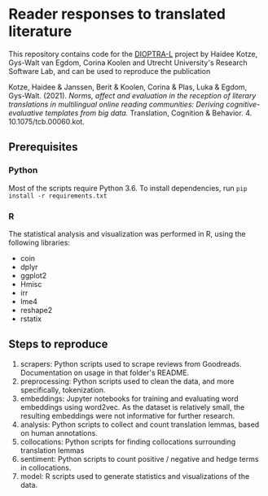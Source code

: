 # Reader responses to translated literature

This repository contains code for the [DIOPTRA-L](https://cdh.uu.nl/portfolio/digital-opinions-on-translated-literature-dioptra-l-2/) project by Haidee Kotze, Gys-Walt van Egdom, Corina Koolen and Utrecht University's Research Software Lab, and can be used to reproduce the publication

Kotze, Haidee & Janssen, Berit & Koolen, Corina & Plas, Luka & Egdom, Gys-Walt. (2021). _Norms, affect and evaluation in the reception of literary translations in multilingual online reading communities: Deriving cognitive-evaluative templates from big data._ Translation, Cognition & Behavior. 4. 10.1075/tcb.00060.kot.

## Prerequisites
### Python
Most of the scripts require Python 3.6. To install dependencies, run
`pip install -r requirements.txt`

### R
The statistical analysis and visualization was performed in R, using the following libraries:
- coin
- dplyr
- ggplot2
- Hmisc
- irr
- lme4
- reshape2
- rstatix

## Steps to reproduce
1. scrapers: Python scripts used to scrape reviews from Goodreads. Documentation on usage in that folder's README.
2. preprocessing: Python scripts used to clean the data, and more specifically, tokenization.
3. embeddings: Jupyter notebooks for training and evaluating word embeddings using word2vec. As the dataset is relatively small, the resulting embeddings were not informative for further research.
4. analysis: Python scripts to collect and count translation lemmas, based on human annotations.
5. collocations: Python scripts for finding collocations surrounding translation lemmas
6. sentiment: Python scripts to count positive / negative and hedge terms in collocations.
7. model: R scripts used to generate statistics and visualizations of the data.

